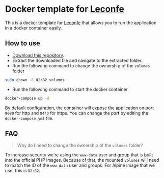 # Docker template for [Leconfe](https://leconfe.com)
This is a docker template for [Leconfe](https://leconfe.com) that allows you to run the application in a docker container easily.


## How to use

- [Download this repository](https://github.com/OpenSynergic/leconfe-docker/archive/refs/heads/main.zip).
- Extract the downloaded file and navigate to the extracted folder.
- Run the following command to change the ownership of the `volumes` folder
```bash
sudo chown -R 82:82 volumes
```
- Run the following command to start the docker container
```bash
docker-compose up -d
```

By default configuration, the container will expose the application on port `8080` for http and `8443` for https. You can change the port by editing the `docker-compose.yml` file.

## FAQ
> Why do I need to change the ownership of the `volumes` folder?

To increase security we're using the `www-data` user and group that is built into the official PHP images. Because of that, the mounted `volumes` will need to match the ID of the `www-data` user and groups. For Alpine image that we use, this is `82:82`.
